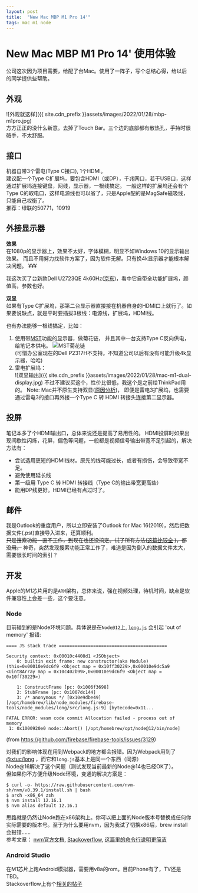 ```yaml
---
layout: post
title:  "New Mac MBP M1 Pro 14'"
tags: mac m1 node
---
```

# New Mac MBP M1 Pro 14' 使用体验
公司这次因为项目需要，给配了台Mac。使用了一阵子，写个总结心得，给以后的同学提供些帮助。  

## 外观
![外观就这样]({{ site.cdn_prefix }}assets/images/2022/01/28/mbp-m1pro.jpg)  
方方正正的没什么新意。去掉了Touch Bar。三个边的底部都有散热孔，手持时很硌手，不太舒服。  

## 接口  
机器自带3个雷电(Type C接口), 1个HDMI。  
建议配一个Type C扩展坞，要包含HDMI（或DP），千兆网口，若干USB口，这样通过扩展坞连接键盘，网线，显示器，一根线搞定。
一般这样的扩展坞还会有个Type C的取电口，这样电源线也可以省了，只是Apple配的是MagSafe磁吸线，只能自己权衡了。  
推荐：绿联的50771，10919

## 外接显示器
**效果**  
在1080p的显示器上，效果不太好，字体模糊，明显不如Windows 10的显示输出效果。
而且不用努力找软件方案了，因为软件无解。只有换4k显示器才能根本解决问题。 ¥¥¥  

我这次买了台新款Dell U2723QE 4k60Hz([京东](https://item.jd.com/10044414530485.html))，看中它自带全功能扩展坞，颜值高，参数也好。

**双显**  
如果有Type C扩展坞，那第二台显示器直接接在机器自身的HDMI口上就行了。如果要说缺点，就是平时要插拔3根线：电源线，扩展坞，HDMI线。  

也有办法能够一根线搞定，比如：
1. 使用带[MST](https://www.dell.com/support/kbdoc/zh-cn/000128707/how-to-daisy-chain-multiple-monitors-using-displayport-multi-stream-transport-mst)功能的显示器，做菊花链，
   并且其中一台支持Type C反向供电，给笔记本供电。
   ![MST菊花链](https://supportkb.dell.com/img/ka02R000000krG2QAI/ka02R000000krG2QAI_zh_CN_2.jpeg)  
   (可惜办公室现在的Dell P2317H不支持。不知道公司以后有没有可能升级4k显示器，哈哈)
2. 雷电扩展坞：  
   ![双显输出]({{ site.cdn_prefix }}assets/images/2022/01/28/mac-m1-dual-display.jpg)
   不过不建议买这个，性价比很低，我这个是之前给ThinkPad用的。
   Note: Mac并不原生支持双显([原因分析](https://blog.sharpbai.com/2020/08/macos%E4%B8%BA%E4%BD%95%E4%BD%BF%E7%94%A8%E4%B8%8D%E4%BA%86%E5%8F%8C%E6%98%BE%E7%A4%BA%E8%BE%93%E5%87%BA%E7%9A%84%E9%9B%B7%E7%94%B53%E6%89%A9%E5%B1%95%E5%9D%9E/))，
   即便是雷电3扩展坞，也需要通过雷电3的接口再外接一个Type C 转 HDMI 转接头连接第二显示器。

## 投屏
笔记本多了个HDMI输出口，总体来说还是提高了易用性的。
HDMI投屏时如果出现间歇性闪烁，花屏，偏色等问题，一般都是视频信号输出带宽不足引起的，解决方法有：
* 尝试选用更短的HDMI线材。原先的线可能过长，或者有损伤，会导致带宽不足。
* 避免使用延长线
* 第一级用 Type C 转 HDMI 转接线（Type C的输出带宽更高些）
* 能用DP线更好。HDMI已经有点过时了。

## 邮件
我是Outlook的重度用户，所以立即安装了Outlook for Mac 16(2019)，然后把数据文件(.pst)直接导入进来，还算顺利。  
~~只是搜索功能一直不工作，到现在也还没搞定。试了所有方法([这篇比较全](https://www.yundongfang.com/Yun112079.html) )，都没用。~~
神奇，突然发现搜索功能正常工作了，难道是因为倒入的数据文件太大，需要很长时间的索引？

## 开发
Apple的M1芯片用的是`ARM`架构，总体来说，强在视频处理，待机时间，缺点是软件兼容性上会差一些，这个要注意。
### Node
目前碰到的是Node环境问题。具体说是在`Node@12`上, [`long.js`](https://www.npmjs.com/package/long) 会引起 'out of memory' 报错:
```
==== JS stack trace =========================================

Security context: 0x00010c4408d1 <JSObject>
    0: builtin exit frame: new constructor(aka Module)(this=0x00010e9dc6f9 <Object map = 0x10ff30229>,0x00010e9dc5a9 <Uint8Array map = 0x10c402b99>,0x00010e9dc6f9 <Object map = 0x10ff30229>)

    1: ConstructFrame [pc: 0x1006f3698]
    2: StubFrame [pc: 0x1007dc144]
    3: /* anonymous */ [0x10e9dbe49] [/opt/homebrew/lib/node_modules/firebase-tools/node_modules/long/src/long.js:9] [bytecode=0x11...

FATAL ERROR: wasm code commit Allocation failed - process out of memory
 1: 0x1000920e0 node::Abort() [/opt/homebrew/opt/node@12/bin/node]
```
(from https://github.com/firebase/firebase-tools/issues/3129)

对我们的影响体现在用到Webpack的地方都会报错。因为Webpack用到了[@xtuc/long](https://www.npmjs.com/package/@xtuc/long) ，而它和`long.js`基本上是同一个东西（同源）  
Node@16解决了这个问题（测试发现当前最新的Node@14也已经OK了）。  
但如果你不方便升级Node环境，变通的解决方案是：
```
$ curl -o- https://raw.githubusercontent.com/nvm-sh/nvm/v0.39.1/install.sh | bash
$ arch -x86_64 zsh
$ nvm install 12.16.1
$ nvm alias default 12.16.1
```
思路就是仍然让Node跑在x86架构上。你可以把上面的Node版本号替换成任何你实际需要的版本号。至于为什么要用nvm，因为我试了切换x86后，brew install会报错……  
参考文章：
[nvm官方文档](https://github.com/nvm-sh/nvm#macos-troubleshooting),
[Stackoverflow](https://stackoverflow.com/questions/65856300/wasm-code-commit-allocation-failed-process-out-of-memory),
[这篇里的命令行说明更简洁](https://www.jurnalanas.com/node-js-mac-m1/)

### Android Studio
在M1芯片上跑Android模拟器，需要用v8a的rom。目前Phone有了，TV还是TBD。  
Stackoverflow上有个[相关的帖子](https://stackoverflow.com/questions/64907154/android-studio-emulator-on-macos-with-arm-cpu-m1)
